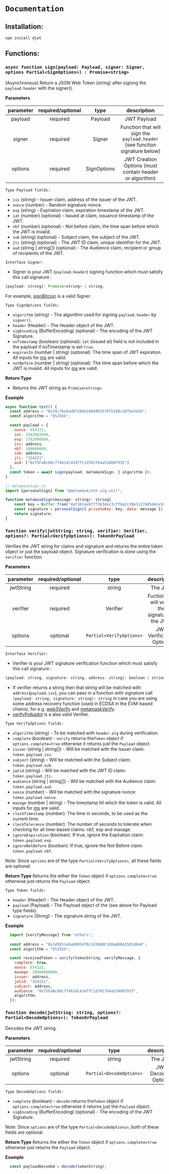 # `Documentation`

## **Installation**:

```console
npm install djwt
```

## **Functions**:

### **`async function sign(payload: Payload, signer: Signer, options Partial<SignOptions>) : Promise<string>`**

(Asynchronous) Return a JSON Web Token (string) after signing the `payload.header` with the signer().

**Parameters** 

| parameter    | required/optional | type | description |
|    :---:     |     :---:      |     :---:     |     :---:     |
| payload   | required     | Payload   |  JWT Payload |
| signer   | required     | Signer   |  Function that will sign the `payload.header` (see function signature below) |
| options   | required     | SignOptions   | JWT Creation Options (must contain header or algorithm) |

`Type Payload fields:`
* `iss`   (string) - Issuer claim, address of the issuer of the JWT.
* `nonce`  (number) - Random signature nonce.
* `exp`  (string) - Expiration claim, expiration timestamp of the JWT.
* `iat`  (number) (optional) - Issued at  claim, issuance timestamp of the JWT.
* `nbf`  (number) (optional) - Not before claim, the time span before which the JWT
is invalid.
* `sub`  (string) (optional) - Subject claim, the subject of the JWT.
* `jti`  (string) (optional) - The JWT ID claim, unique identifier for the JWT.
* `aud`  (string | string[]) (optional) - The Audience claim, recipient or group of recipients of the JWT.

`Interface Signer:`
* Signer is your JWT (`payload.header`) signing function which must satisfy this call signature : 
```js   
(payload: string): Promise<string> | string; 
```
For example, [signBitcoin](./examples/bitcoinjs/signBitcoin.ts) is a valid Signer.

`Type SignOptions fields:`
* `algorithm` (string) - The algorithm used for signing `payload.header` by `signer()`.
* `header` (Header) - The Header object of the JWT.
* `sigEncoding` (BufferEncoding) (optional) - The encoding of the JWT Signature.
* `noTimestamp` (boolean) (optional): `iat` (issued at) field is not included in the payload if noTimestamp is set `true`.
* `expiresIn` (number | string) (optional): The time span of JWT expiration. All inputs for [ms](https://github.com/vercel/ms) are valid.
* `notBefore` (number | string) (optional): The time span before which the JWT is invalid. All inputs for [ms](https://github.com/vercel/ms) are valid.

**Return Type** 
* Returns the JWT string as `Promise<string>`.

**Example**
```js
async function test() {
  const address = "0x29c76e6ad8f28bb1004902578fb108c507be341b";
  const algorithm = "ES256k";

  const payload = {
    nonce: 654321,
    iat: 1582062696,
    exp: 1782098690,
    iss: address,
    nbf: 100000000,
    sub: address,
    jti: "324221",
    aud: ["0x75FaBc80c774614C424ffC1d7017b4a534607935"]
  };
  const token = await sign(payload, metamaskSign, { algorithm });
}

// metamaskSign.ts
import {personalSign} from "@metamask/eth-sig-util";

function metamaskSign(message: string): string{
    const key = Buffer.from("4af1bceebf7f3634ec3cff8a2c38e51178d5d4ce585c52d6043e5e2cc3418bb0", 'hex');
    const signature = personalSign({ privateKey: key, data: message });
    return signature;
}

```

### **`function verify(jwtString: string, verifier: Verifier, options?: Partial<VerifyOptions>): TokenOrPayload `**

Verifies the JWT string for claims and signature and returns the entire token object or just the payload object. Signature verification is done using the `verifier` function.

**Parameters**

| parameter    | required/optional | type | description |
|    :---:     |     :---:      |     :---:     |     :---:     |
| jwtString   | required     | string   |  The JWT |
| verifier   | required     | Verifier   | Fuction that will verify the signature in the JWT. |
| options   | optional     | `Partial<VerifyOptions>`   | JWT Verification Options |

`Interface Verifier:`
* Verifier is your JWT signature verification function which must satisfy this call signature : 
```js   
(payload: string, signature: string, address: string): boolean | string;
```
* If verifier returns a string then that string will be matched with `address`(`payload.iss`), you can pass in a function with signature call `(payload: string, signature: string): string` in case you are using some address recovery function (used in ECDSA in the EVM-based chains), for e.g. [web3Verify](./examples/web3/web3Verify.ts) and [metamaskVerify](./examples/metamask/metamaskVerify.ts).
* [verifyPolkadot](./examples/polkadot.js/verifyPolkadot.ts) is a also valid Verifier.

`Type VerifyOptions fields:`
* `algorithm` (string) - To be matched with `header.alg` during verification.
* `complete` (boolean) - `verify` returns the`Token` object if `options.complete=true` otherwise it returns just the `Payload` object.
* `issuer`  (string | string[]) - Will be matched with the Issuer claim: `token.payload.iss`.
* `subject`  (string) - Will be matched with the Subject claim: `token.payload.sub`.
* `jwtid`  (string) - Will be matched with the JWT ID claim: `token.payload.jti`.
* `audience`  (string | string[]) - Will be matched with the Audience claim: `token.payload.aud`.
* `nonce`  (number) - Will be matched with the signature nonce: `token.payload.nonce`.
* `maxage`  (number | string) - The timestamp till which the token is valid. All inputs for [ms](https://github.com/vercel/ms) are valid.
* `clockTimestamp` (number): The time in seconds, to be used as the current time.
* `clockTolerance` (number): The number of seconds to tolerate when checking for all time-based claims: nbf, exp and maxage.
* `ignoreExpiration` (boolean): If true, ignore the Expiration claim: `token.payload.exp`.
* `ignoreNotBefore` (boolean): If true, ignore the Not Before claim: `token.payload.nbf`.

Note: Since `options` are of the type `Partial<VerifyOptions>`, all these fields are optional.

**Return Type** 
Returns the either the `Token` object if `options.complete=true` otherwise just returns the `Payload` object.

`Type Token fields:`
* `header` (Header) - The Header object of the JWT.
* `payload` (Payload) - The Payload object of the  (see above for Payload type fields).
* `signature` (String) - The signature string of the JWT.


**Example**
```js
  import {verifyMessage} from "ethers";
  
  const address = "0x145831eba8085d78c1d30A9C108aAD8A1501d6e0";
  const algorithm = "ES256k";

  const receivedToken = verify(tokenString, verifyMessage, {
    complete: true,
    nonce: 654321,
    maxAge: 10000000000,
    issuer: address,
    jwtid: "324221",
    subject: address,
    audience: "0x75FaBc80c774614C424ffC1d7017b4a534607935",
    algorithm,
  });
```


### **`function decode(jwtString: string, options?: Partial<DecodeOptions>): TokenOrPayload`**

Decodes the JWT string.

**Parameters**

| parameter    | required/optional | type | description |
|    :---:     |     :---:      |     :---:     |     :---:     |
| jwtString   | required     | string   |  The JWT |
| options   | optional     | `Partial<DecodeOptions>`   | JWT Decoding Options |

`Type DecodeOptions fields:`
* `complete` (boolean) - `decode` returns the`Token` object if `options.complete=true` otherwise it returns just the `Payload` object.
* `sigEncoding` (BufferEncoding) (optional) - The encoding of the JWT Signature.

Note: Since `options` are of the type `Partial<DecodeOptions>`, both of these fields are optional.


**Return Type** 
Returns the either the `Token` object if `options.complete=true` otherwise just returns the `Payload` object.


**Example**
```js
  const payloadDecoded = decode(tokenString);
```
